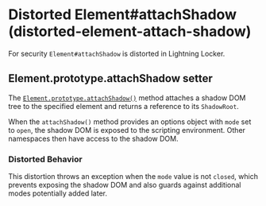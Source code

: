 # Distorted Element#attachShadow (distorted-element-attach-shadow)

For security `Element#attachShadow` is distorted in Lightning Locker.

<!-- START generated embed: @locker/distortion/src/Element/docs/attachShadow-value.md -->
## Element.prototype.attachShadow setter

The [`Element.prototype.attachShadow()`](https://developer.mozilla.org/en-US/docs/Web/API/Element/attachShadow) method attaches a shadow DOM tree to the specified element and returns a reference to its `ShadowRoot`.

When the `attachShadow()` method provides an options object with `mode` set to `open`, the shadow DOM is exposed to the scripting environment. Other namespaces then have access to the shadow DOM.

### Distorted Behavior

This distortion throws an exception when the `mode` value is not `closed`, which prevents exposing the shadow DOM and also guards against additional modes potentially added later.
<!-- END generated embed, please keep comment -->
